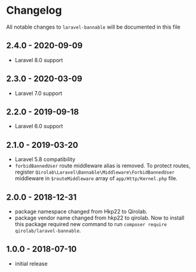 # Changelog

All notable changes to `laravel-bannable` will be documented in this file

## 2.4.0 - 2020-09-09

- Laravel 8.0 support

## 2.3.0 - 2020-03-09

- Laravel 7.0 support

## 2.2.0 - 2019-09-18

- Laravel 6.0 support

## 2.1.0 - 2019-03-20

- Laravel 5.8 compatibility
- `forbidBannedUser` route middleware alias is removed. To protect routes, register `Qirolab\Laravel\Bannable\Middleware\ForbidBannedUser` middleware in `$routeMiddleware` array of `app/Http/Kernel.php` file.

## 2.0.0 - 2018-12-31

- package namespace changed from Hkp22 to Qirolab.
- package vendor name changed from hkp22 to qirolab. Now to install this package required new command to run `composer require qirolab/laravel-bannable`.

## 1.0.0 - 2018-07-10

- initial release
